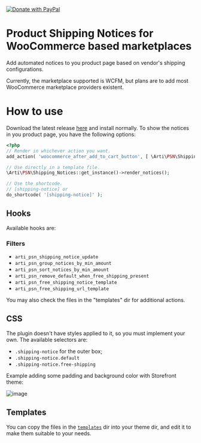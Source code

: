 [![Donate with PayPal](https://img.shields.io/badge/paypal-Donate%20with%20paypal-blue?style=for-the-badge&logo=paypal&link=https://www.paypal.com/donate/?hosted_button_id=TZ984YJ3SJEQA)](https://www.paypal.com/donate/?hosted_button_id=TZ984YJ3SJEQA)

# Product Shipping Notices for WooCommerce based marketplaces

Add automated notices to you product page based on vendor's shipping configurations.

Currently, the marketplace supported is WCFM, but plans are to add most WooCommerce marketplace providers existent.

# How to use
Download the latest release [here](https://github.com/Art-iDev/arti-product-shipping-notices/releases) and install normally. 
To show the notices in you product page, you have the following options:

```PHP
<?php
// Render in whichever action you want.
add_action( 'woocommerce_after_add_to_cart_button', [ \Arti\PSN\Shipping_Notices::get_instance(), 'render_notices' ] );

// Use directly in a template file.
\Arti\PSN\Shipping_Notices::get_instance()->render_notices();

// Use the shortcode.
// [shipping-notice] or
do_shortcode( '[shipping-notice]' );

```

## Hooks
Available hooks are:
### Filters
* `arti_psn_shipping_notice_update`
* `arti_psn_group_notices_by_min_amount`
* `arti_psn_sort_notices_by_min_amount`
* `arti_psn_remove_default_when_free_shipping_present`
* `arti_psn_free_shipping_notice_template`
* `arti_psn_free_shipping_url_template`

You may also check the files in the "templates" dir for additional actions. 

## CSS
The plugin doesn't have styles applied to it, so you must implement your own. The available selectors are:

* `.shipping-notice` for the outer box;
* `.shipping-notice.default`
* `.shipping-notice.free-shipping`

Example adding some padding and background color with Storefront theme:

![image](https://user-images.githubusercontent.com/700448/145720489-d9bbabff-9f7e-47fa-b071-6afe643a3b70.png)

## Templates
You can copy the files in the [`templates`](templates) dir into your theme dir, and edit it to make them suitable to your needs.
